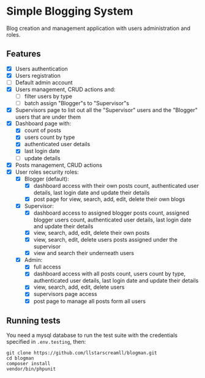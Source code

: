 # Simple Blogging System

Blog creation and management application with users administration and roles.

## Features

-   [x] Users authentication
-   [x] Users registration
-   [ ] Default admin account
-   [x] Users management, CRUD actions and:
    -   [ ] filter users by type
    -   [ ] batch assign "Blogger"s to "Supervisor"s
-   [x] Supervisors page to list out all the "Supervisor" users and the "Blogger" users that are under them
-   [x] Dashboard page with:
    -   [x] count of posts
    -   [x] users count by type
    -   [x] authenticated user details
    -   [x] last login date
    -   [ ] update details
-   [x] Posts management, CRUD actions
-   [x] User roles security roles:
    -   [x] Blogger (default):
        -   [x] dashboard access with their own posts count, authenticated user details, last login date and update their details
        -   [x] post page for view, search, add, edit, delete their own blogs
    -   [x] Supervisor:
        -   [x] dashboard access to assigned blogger posts count, assigned blogger users count, authenticated user details, last login date and update their details
        -   [x] view, search, add, edit, delete their own posts
        -   [x] view, search, edit, delete users posts assigned under the supervisor
        -   [x] view and search their underneath users
    -   [x] Admin:
        -   [x] full access
        -   [x] dashboard access with all posts count, users count by type, authenticated user details, last login date and update their details
        -   [x] view, search, add, edit, delete users
        -   [x] supervisors page access
        -   [x] post page to manage all posts form all users

## Running tests

You need a mysql database to run the test suite with the credentials specified in `.env.testing`, then:

```
git clone https://github.com/llstarscreamll/blogman.git
cd blogman
composer install
vendor/bin/phpunit
```
